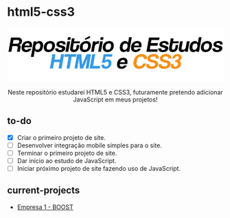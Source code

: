 # html5-css3

<p align="center"><img src="media/banner.png" alt="banner"></p>

<p align="center">Neste repositório estudarei HTML5 e CSS3, futuramente pretendo adicionar JavaScript em meus projetos!</p>

## to-do

- [x] Criar o primeiro projeto de site.
- [ ] Desenvolver integração mobile simples para o site.
- [ ] Terminar o primeiro projeto de site.
- [ ] Dar início ao estudo de JavaScript.
- [ ] Iniciar próximo projeto de site fazendo uso de JavaScript.

## current-projects

   * [Empresa 1 - BOOST](/practice/business001/index.html)
